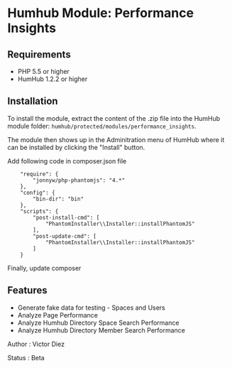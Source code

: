 Humhub Module: Performance Insights
========================================================

## Requirements

- PHP 5.5 or higher
- HumHub 1.2.2 or higher

## Installation

To install the module, extract the content of the .zip file into the HumHub
module folder: `humhub/protected/modules/performance_insights`.

The module then shows up in the Adminitration menu of HumHub where it
can be installed by clicking the "Install" button.

Add following code in composer.json file

        "require": {
            "jonnyw/php-phantomjs": "4.*"
        },
        "config": {
            "bin-dir": "bin"
        },
        "scripts": {
            "post-install-cmd": [
                "PhantomInstaller\\Installer::installPhantomJS"
            ],
            "post-update-cmd": [
                "PhantomInstaller\\Installer::installPhantomJS"
            ]
        }
Finally, update composer

## Features

- Generate fake data for testing - Spaces and Users
- Analyze Page Performance
- Analyze Humhub Directory Space Search Performance
- Analyze Humhub Directory Member Search Performance

Author : Victor Diez  

Status : Beta